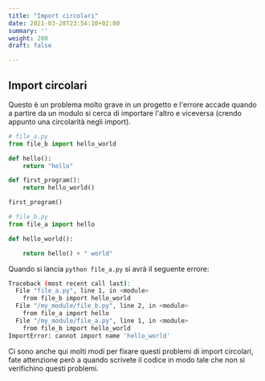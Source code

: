 ```yaml
---
title: "Import circolari"
date: 2021-03-28T23:54:10+02:00
summary: ''
weight: 200
draft: false

---
```


<!-- Hotjar Tracking Code for https://pythonbiellagroup.it -->
<script>
    (function(h,o,t,j,a,r){
        h.hj=h.hj||function(){(h.hj.q=h.hj.q||[]).push(arguments)};
        h._hjSettings={hjid:2847436,hjsv:6};
        a=o.getElementsByTagName('head')[0];
        r=o.createElement('script');r.async=1;
        r.src=t+h._hjSettings.hjid+j+h._hjSettings.hjsv;
        a.appendChild(r);
    })(window,document,'https://static.hotjar.com/c/hotjar-','.js?sv=');
</script>

## Import circolari

Questo è un problema molto grave in un progetto e l'errore accade quando a partire da un modulo si cerca di importare l'altro e viceversa (crendo appunto una circolarità negli import).

```python
# file_a.py
from file_b import hello_world

def hello():
    return "hello"

def first_program():
    return hello_world()

first_program()
```

```python
# file_b.py
from file_a import hello

def hello_world():

    return hello() + " world"
```

Quando si lancia `python file_a.py` si avrà il seguente errore:

```bash
Traceback (most recent call last):
  File "file_a.py", line 1, in <module>
    from file_b import hello_world
  File "/my_module/file_b.py", line 2, in <module>
    from file_a import hello
  File "/my_module/file_a.py", line 1, in <module>
    from file_b import hello_world
ImportError: cannot import name 'hello_world'
```

Ci sono anche qui molti modi per fixare questi problemi di import circolari, fate attenzione però a quando scrivete il codice in modo tale che non si verifichino questi problemi.